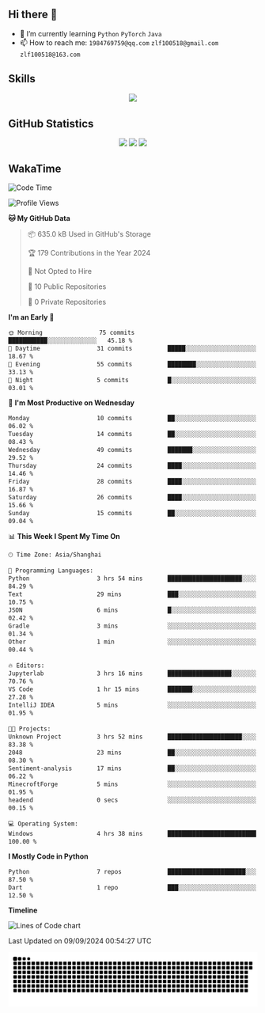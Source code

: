 ## Hi there 👋

- 🌱 I’m currently learning `Python` `PyTorch` `Java`
- 📫 How to reach me: `1984769759@qq.com` `zlf100518@gmail.com` `zlf100518@163.com`

## Skills
<div align="center"> <img src="https://skillicons.dev/icons?i=python,linux,git,github,html,css,js" /> </div>

## GitHub Statistics

<div align="center">
  <img src="https://github-readme-stats.vercel.app/api?username=mrcchenfeng&show_icons=true&theme=tokyonight" />
  <img src="https://github-readme-stats.vercel.app/api/top-langs/?username=mrcchenfeng&show_icons=true&theme=tokyonight" />
  <img src="https://github-readme-activity-graph.vercel.app/graph?username=mrcchenfeng&theme=xcode" />
</div>

## WakaTime

<!--START_SECTION:waka-->
![Code Time](http://img.shields.io/badge/Code%20Time-82%20hrs%2016%20mins-blue)

![Profile Views](http://img.shields.io/badge/Profile%20Views-2-blue)

**🐱 My GitHub Data** 

> 📦 635.0 kB Used in GitHub's Storage 
 > 
> 🏆 179 Contributions in the Year 2024
 > 
> 🚫 Not Opted to Hire
 > 
> 📜 10 Public Repositories 
 > 
> 🔑 0 Private Repositories 
 > 
**I'm an Early 🐤** 

```text
🌞 Morning                75 commits          ███████████░░░░░░░░░░░░░░   45.18 % 
🌆 Daytime                31 commits          █████░░░░░░░░░░░░░░░░░░░░   18.67 % 
🌃 Evening                55 commits          ████████░░░░░░░░░░░░░░░░░   33.13 % 
🌙 Night                  5 commits           █░░░░░░░░░░░░░░░░░░░░░░░░   03.01 % 
```
📅 **I'm Most Productive on Wednesday** 

```text
Monday                   10 commits          ██░░░░░░░░░░░░░░░░░░░░░░░   06.02 % 
Tuesday                  14 commits          ██░░░░░░░░░░░░░░░░░░░░░░░   08.43 % 
Wednesday                49 commits          ███████░░░░░░░░░░░░░░░░░░   29.52 % 
Thursday                 24 commits          ████░░░░░░░░░░░░░░░░░░░░░   14.46 % 
Friday                   28 commits          ████░░░░░░░░░░░░░░░░░░░░░   16.87 % 
Saturday                 26 commits          ████░░░░░░░░░░░░░░░░░░░░░   15.66 % 
Sunday                   15 commits          ██░░░░░░░░░░░░░░░░░░░░░░░   09.04 % 
```


📊 **This Week I Spent My Time On** 

```text
🕑︎ Time Zone: Asia/Shanghai

💬 Programming Languages: 
Python                   3 hrs 54 mins       █████████████████████░░░░   84.29 % 
Text                     29 mins             ███░░░░░░░░░░░░░░░░░░░░░░   10.75 % 
JSON                     6 mins              █░░░░░░░░░░░░░░░░░░░░░░░░   02.42 % 
Gradle                   3 mins              ░░░░░░░░░░░░░░░░░░░░░░░░░   01.34 % 
Other                    1 min               ░░░░░░░░░░░░░░░░░░░░░░░░░   00.44 % 

🔥 Editors: 
Jupyterlab               3 hrs 16 mins       ██████████████████░░░░░░░   70.76 % 
VS Code                  1 hr 15 mins        ███████░░░░░░░░░░░░░░░░░░   27.28 % 
IntelliJ IDEA            5 mins              ░░░░░░░░░░░░░░░░░░░░░░░░░   01.95 % 

🐱‍💻 Projects: 
Unknown Project          3 hrs 52 mins       █████████████████████░░░░   83.38 % 
2048                     23 mins             ██░░░░░░░░░░░░░░░░░░░░░░░   08.30 % 
Sentiment-analysis       17 mins             ██░░░░░░░░░░░░░░░░░░░░░░░   06.22 % 
MinecroftForge           5 mins              ░░░░░░░░░░░░░░░░░░░░░░░░░   01.95 % 
headend                  0 secs              ░░░░░░░░░░░░░░░░░░░░░░░░░   00.15 % 

💻 Operating System: 
Windows                  4 hrs 38 mins       █████████████████████████   100.00 % 
```

**I Mostly Code in Python** 

```text
Python                   7 repos             ██████████████████████░░░   87.50 % 
Dart                     1 repo              ███░░░░░░░░░░░░░░░░░░░░░░   12.50 % 
```



**Timeline**

![Lines of Code chart](https://raw.githubusercontent.com/mrcchenfeng/mrcchenfeng/main/assets/bar_graph.png)


 Last Updated on 09/09/2024 00:54:27 UTC
<!--END_SECTION:waka-->

<div align="center"><img src="./assets/github-snake-dark.svg" /></div>
